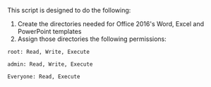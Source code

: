 This script is designed to do the following:

1. Create the directories needed for Office 2016's Word, Excel and PowerPoint templates
2. Assign those directories the following permissions:

`root: Read, Write, Execute`

`admin: Read, Write, Execute`

`Everyone: Read, Execute`